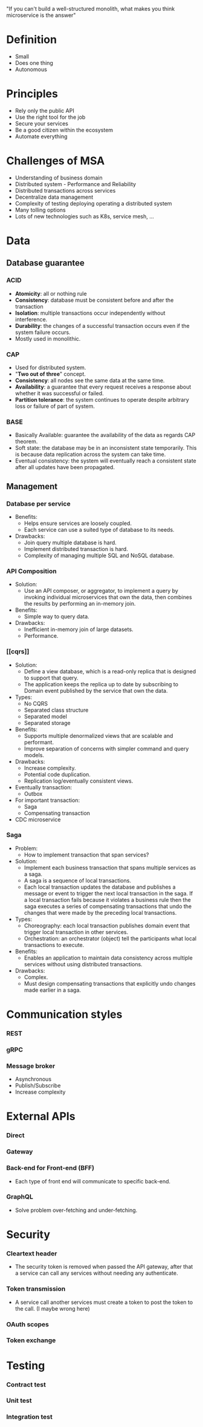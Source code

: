 "If you can't build a well-structured monolith, what makes you think microservice is the answer"
# Definition
- Small
- Does one thing
- Autonomous
# Principles
- Rely only the public API
- Use the right tool for the job
- Secure your services
- Be a good citizen within the ecosystem
- Automate everything
# Challenges of MSA
- Understanding of business domain
- Distributed system - Performance and Reliability
- Distributed transactions across services
- Decentralize data management
- Complexity of testing deploying operating a distributed system
- Many tolling options
- Lots of new technologies such as K8s, service mesh, ...
# Data
## Database guarantee
### ACID
- **Atomicity**: all or nothing rule
- **Consistency**: database must be consistent before and after the transaction
- **Isolation**: multiple transactions occur independently without interference.
- **Durability**: the changes of a successful transaction occurs even if the system failure occurs.
- Mostly used in monolithic. 
### CAP
- Used for distributed system.
- "**Two out of three**" concept.
- **Consistency**: all nodes see the same data at the same time.
- **Availability**: a guarantee that every request receives a response about whether it was successful or failed.
- **Partition tolerance**: the system continues to operate despite arbitrary loss or failure of part of system.
### BASE
- Basically Available: guarantee the availability of the data as regards CAP theorem.
- Soft state: the database may be in an inconsistent state temporarily. This is because data replication across the system can take time.
- Eventual consistency: the system will eventually reach a consistent state after all updates have been propagated.
## Management
### Database per service
- Benefits:
	- Helps ensure services are loosely coupled.
	- Each service can use a suited type of database to its needs.
- Drawbacks:
	- Join query multiple database is hard.
	- Implement distributed transaction is hard.
	- Complexity of managing multiple SQL and NoSQL database.
### API Composition
- Solution:
	- Use an API composer, or aggregator, to implement a query by invoking individual microservices that own the data, then combines the results by performing an in-memory join.
- Benefits:
	- Simple way to query data.
- Drawbacks:
	- Inefficient in-memory join of large datasets.
	- Performance.
### [[cqrs]]
- Solution:
	- Define a view database, which is a read-only replica that is designed to support that query.
	- The application keeps the replica up to date by subscribing to Domain event published by the service that own the data.
- Types:
	- No CQRS
	- Separated class structure
	- Separated model
	- Separated storage
- Benefits:
	- Supports multiple denormalized views that are scalable and performant.
	- Improve separation of concerns with simpler command and query models.
- Drawbacks:
	- Increase complexity.
	- Potential code duplication.
	- Replication log/eventually consistent views.
- Eventually transaction:
	- Outbox
- For important transaction:
	- Saga
	- Compensating transaction
- CDC microservice
### Saga
- Problem:
	- How to implement transaction that span services?
- Solution:
	- Implement each business transaction that spans multiple services as a saga. 
	- A saga is a sequence of local transactions. 
	- Each local transaction updates the database and publishes a message or event to trigger the next local transaction in the saga. If a local transaction fails because it violates a business rule then the saga executes a series of compensating transactions that undo the changes that were made by the preceding local transactions.
- Types:
	- Choreography: each local transaction publishes domain event that trigger local transaction in other services.
	- Orchestration: an orchestrator (object) tell the participants what local transactions to execute.
- Benefits:
	- Enables an application to maintain data consistency across multiple services without using distributed transactions.
- Drawbacks:
	- Complex.
	- Must design compensating transactions that explicitly undo changes made earlier in a saga.
# Communication styles
### REST
### gRPC
### Message broker
- Asynchronous
- Publish/Subscribe
- Increase complexity
# External APIs
### Direct 
### Gateway
### Back-end for Front-end (BFF)
- Each type of front end will communicate to specific back-end.
### GraphQL
- Solve problem over-fetching and under-fetching.
# Security
### Cleartext header
- The security token is removed when passed the API gateway, after that a service can call any services without needing any authenticate.
### Token transmission
- A service call another services must create a token to post the token to the call. (I maybe wrong here)
### OAuth scopes
### Token exchange
# Testing
### Contract test
### Unit test
### Integration test